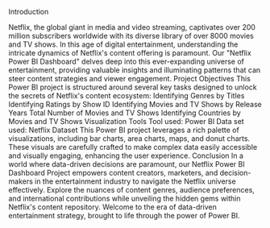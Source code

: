 Introduction

Netflix, the global giant in media and video streaming, captivates over 200 million subscribers worldwide with its diverse library of over 8000 movies and TV shows. In this age of digital entertainment, understanding the intricate dynamics of Netflix's content offering is paramount. Our "Netflix Power BI Dashboard" delves deep into this ever-expanding universe of entertainment, providing valuable insights and illuminating patterns that can steer content strategies and viewer engagement.
Project Objectives
This Power BI project is structured around several key tasks designed to unlock the secrets of Netflix's content ecosystem:
Identifying Genres by Titles
Identifying Ratings by Show ID
Identifying Movies and TV Shows by Release Years
Total Number of Movies and TV Shows
Identifying Countries by Movies and TV Shows
Visualization Tools
Tool used: Power BI
Data set used:  Netflix Dataset
This Power BI project leverages a rich palette of visualizations, including bar charts, area charts, maps, and donut charts. These visuals are carefully crafted to make complex data easily accessible and visually engaging, enhancing the user experience.
Conclusion
In a world where data-driven decisions are paramount, our Netflix Power BI Dashboard Project empowers content creators, marketers, and decision-makers in the entertainment industry to navigate the Netflix universe effectively. Explore the nuances of content genres, audience preferences, and international contributions while unveiling the hidden gems within Netflix's content repository. Welcome to the era of data-driven entertainment strategy, brought to life through the power of Power BI.
